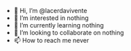 - 👋 Hi, I’m @lacerdavivente
- 👀 I’m interested in nothing
- 🌱 I’m currently learning nothing
- 💞️ I’m looking to collaborate on nothing
- 📫 How to reach me never

<!---
lacerdavivente/lacerdavivente is a ✨ special ✨ repository because its `README.md` (this file) appears on your GitHub profile.
You can click the Preview link to take a look at your changes.
--->
